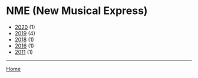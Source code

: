 # NME (New Musical Express)

  * [2020](./nme-new-musical-express-2020.md/) (1)
  * [2019](./nme-new-musical-express-2019.md/) (4)
  * [2018](./nme-new-musical-express-2018.md/) (1)
  * [2016](./nme-new-musical-express-2016.md/) (1)
  * [2011](./nme-new-musical-express-2011.md/) (1)
----

[Home](../)
